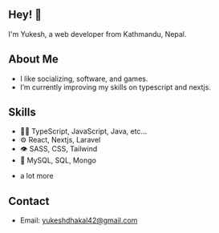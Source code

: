 ## Hey! 👋
I'm Yukesh, a web developer from Kathmandu, Nepal.

## About Me
- I like socializing, software, and games.
- I’m currently improving my skills on typescript and nextjs.

## Skills
- 👨‍💻 TypeScript, JavaScript, Java, etc...
- ⚙️ React, Nextjs, Laravel
- 👁️ SASS, CSS, Tailwind
- 💽 MySQL, SQL, Mongo
+ a lot more

## Contact
- Email: yukeshdhakal42@gmail.com
